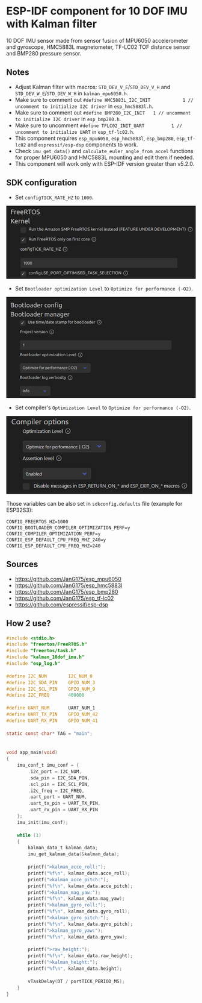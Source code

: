 # ESP-IDF component for 10 DOF IMU with Kalman filter
10 DOF IMU sensor made from sensor fusion of MPU6050 accelerometer and gyroscope, HMC5883L magnetometer, TF-LC02 TOF distance sensor and BMP280 pressure sensor.

## Notes
* Adjust Kalman filter with macros: `STD_DEV_V_E`/`STD_DEV_V_H` and `STD_DEV_W_E`/`STD_DEV_W_H` in `kalman_mpu6050.h`.
* Make sure to comment out `#define HMC5883L_I2C_INIT            1 // uncomment to initialize I2C driver` in `esp_hmc5883l.h`.
* Make sure to comment out `#define BMP280_I2C_INIT   1 // uncomment to initialize I2C driver` in `esp_bmp280.h`.
* Make sure to uncomment `#define TFLC02_INIT_UART          1 // uncomment to initialize UART` in `esp_tf-lc02.h`.
* This component requires `esp_mpu6050`, `esp_hmc5883l`, `esp_bmp280`, `esp_tf-lc02` and `espressif/esp-dsp` components to work.
* Check `imu_get_data()` and `calculate_euler_angle_from_accel` functions for proper MPU6050 and HMC5883L mounting and edit them if needed.
* This component will work only with ESP-IDF version greater than v5.2.0.

## SDK configuration
* Set `configTICK_RATE_HZ` to `1000`.

![tickrate](images/tickrate.png)

* Set `Bootloader optimization Level` to `Optimize for performance (-O2)`.

![bootloader](images/bootloader.png)

* Set compiler's `Optimization Level` to `Optimize for performance (-O2)`.

![compiler](images/compiler.png)

Those variables can be also set in `sdkconfig.defaults` file (example for ESP32S3):
```
CONFIG_FREERTOS_HZ=1000
CONFIG_BOOTLOADER_COMPILER_OPTIMIZATION_PERF=y
CONFIG_COMPILER_OPTIMIZATION_PERF=y
CONFIG_ESP_DEFAULT_CPU_FREQ_MHZ_240=y
CONFIG_ESP_DEFAULT_CPU_FREQ_MHZ=240
```

## Sources
* https://github.com/JanG175/esp_mpu6050
* https://github.com/JanG175/esp_hmc5883l
* https://github.com/JanG175/esp_bmp280
* https://github.com/JanG175/esp_tf-lc02
* https://github.com/espressif/esp-dsp

## How 2 use?
```C
#include <stdio.h>
#include "freertos/FreeRTOS.h"
#include "freertos/task.h"
#include "kalman_10dof_imu.h"
#include "esp_log.h"

#define I2C_NUM        I2C_NUM_0
#define I2C_SDA_PIN    GPIO_NUM_3
#define I2C_SCL_PIN    GPIO_NUM_9
#define I2C_FREQ       400000

#define UART_NUM       UART_NUM_1
#define UART_TX_PIN    GPIO_NUM_42
#define UART_RX_PIN    GPIO_NUM_41

static const char* TAG = "main";


void app_main(void)
{
    imu_conf_t imu_conf = {
        .i2c_port = I2C_NUM,
        .sda_pin = I2C_SDA_PIN,
        .scl_pin = I2C_SCL_PIN,
        .i2c_freq = I2C_FREQ,
        .uart_port = UART_NUM,
        .uart_tx_pin = UART_TX_PIN,
        .uart_rx_pin = UART_RX_PIN
    };
    imu_init(imu_conf);

    while (1)
    {
        kalman_data_t kalman_data;
        imu_get_kalman_data(&kalman_data);

        printf(">kalman_acce_roll:");
        printf("%f\n", kalman_data.acce_roll);
        printf(">kalman_acce_pitch:");
        printf("%f\n", kalman_data.acce_pitch);
        printf(">kalman_mag_yaw:");
        printf("%f\n", kalman_data.mag_yaw);
        printf(">kalman_gyro_roll:");
        printf("%f\n", kalman_data.gyro_roll);
        printf(">kalman_gyro_pitch:");
        printf("%f\n", kalman_data.gyro_pitch);
        printf(">kalman_gyro_yaw:");
        printf("%f\n", kalman_data.gyro_yaw);

        printf(">raw_height:");
        printf("%f\n", kalman_data.raw_height);
        printf(">kalman_height:");
        printf("%f\n", kalman_data.height);

        vTaskDelay(DT / portTICK_PERIOD_MS);
    }
}
```
